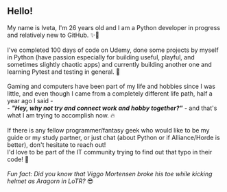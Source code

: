 ## Hello! 


My name is Iveta, I'm 26 years old and I am a Python developer in progress and relatively new to GitHub. ✨🐍\
\
I've completed 100 days of code on Udemy, done some projects by myself in Python (have passion especially for building useful, playful, and sometimes slightly chaotic apps) and currently building another one and  learning Pytest and testing in general. 🌱\
\
Gaming and computers have been part of my life and hobbies since I was little, and even though I came from a completely different life path, half a year ago I said - \
    - ***"Hey, why not try and connect work and hobby together?"*** - and that's what I am trying to accomplish now. 🔥\
    \
If there is any fellow programmer/fantasy geek who would like to be my guide or my study partner, or just chat (about Python or if Alliance/Horde is better), don't hesitate to reach out!\
I'd love to be part of the IT community trying to find out that typo in their code! 🙌\
\
*Fun fact: Did you know that Viggo Mortensen broke his toe while kicking helmet as Aragorn in LoTR?* 😎
